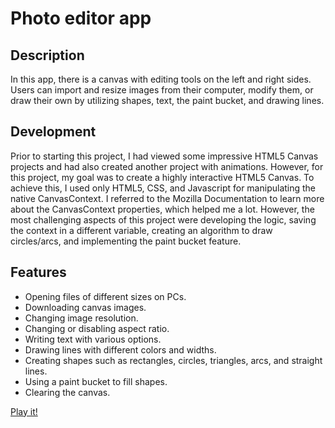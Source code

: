 # Photo editor app
## Description
In this app, there is a canvas with editing tools on the left and right sides. Users can import
and resize images from their computer, modify them, or draw their own by utilizing shapes, text,
the paint bucket, and drawing lines. 

## Development
Prior to starting this project, I had viewed some impressive HTML5 Canvas projects and had also 
created another project with animations. However, for this project, my goal was to create a highly
interactive HTML5 Canvas. To achieve this, I used only HTML5, CSS, and Javascript for manipulating
the native CanvasContext. I referred to the Mozilla Documentation to learn more about the CanvasContext properties, 
which helped me a lot. However, the most challenging aspects of this project were developing the logic, saving the 
context in a different variable, creating an algorithm to draw circles/arcs, and implementing the paint bucket feature.

## Features
- Opening files of different sizes on PCs.
- Downloading canvas images.
- Changing image resolution.
- Changing or disabling aspect ratio.
- Writing text with various options. 
- Drawing lines with different colors and widths. 
- Creating shapes such as rectangles, circles, triangles, arcs, and straight lines. 
- Using a paint bucket to fill shapes.
- Clearing the canvas.

[Play it!](https://canvas-photoapp.netlify.app/) 
